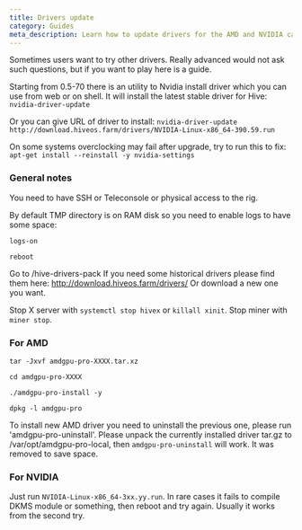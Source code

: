 ```yaml
---
title: Drivers update
category: Guides
meta_description: Learn how to update drivers for the AMD and NVIDIA cards.
---
```


Sometimes users want to try other drivers. Really advanced would not ask such questions,
but if you want to play here is a guide.

Starting from 0.5-70 there is an utility to Nvidia install driver which you can use from web or on shell. It will install the latest stable driver for Hive:
`nvidia-driver-update`

Or you can give URL of driver to install: `nvidia-driver-update http://download.hiveos.farm/drivers/NVIDIA-Linux-x86_64-390.59.run`

On some systems overclocking may fail after upgrade, try to run this to fix: `apt-get install --reinstall -y nvidia-settings`

### General notes
You need to have SSH or Teleconsole or physical access to the rig.

By default TMP directory is on RAM disk so you need to enable logs to have some space:

`logs-on`

`reboot`

Go to /hive-drivers-pack
If you need some historical drivers please find them here:
http://download.hiveos.farm/drivers/
Or download a new one you want.

Stop X server with `systemctl stop hivex` or `killall xinit`.
Stop miner with `miner stop`.

### For AMD
`tar -Jxvf amdgpu-pro-XXXX.tar.xz`

`cd amdgpu-pro-XXXX`

`./amdgpu-pro-install -y`

`dpkg -l amdgpu-pro`

To install new AMD driver you need to uninstall the previous one, please run 'amdgpu-pro-uninstall'.
Please unpack the currently installed driver tar.gz to /var/opt/amdgpu-pro-local, then `amdgpu-pro-uninstall` will work.
It was removed to save space.

### For NVIDIA
Just run `NVIDIA-Linux-x86_64-3xx.yy.run`.
In rare cases it fails to compile DKMS module or something, then reboot and try again. Usually it works from the second try.
